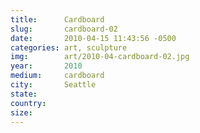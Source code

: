 ```yaml
---
title:  	Cardboard
slug:		cardboard-02
date:   	2010-04-15 11:43:56 -0500
categories: art, sculpture
img:		art/2010-04-cardboard-02.jpg
year:		2010
medium:		cardboard
city:		Seattle
state:
country:
size:
---
```

